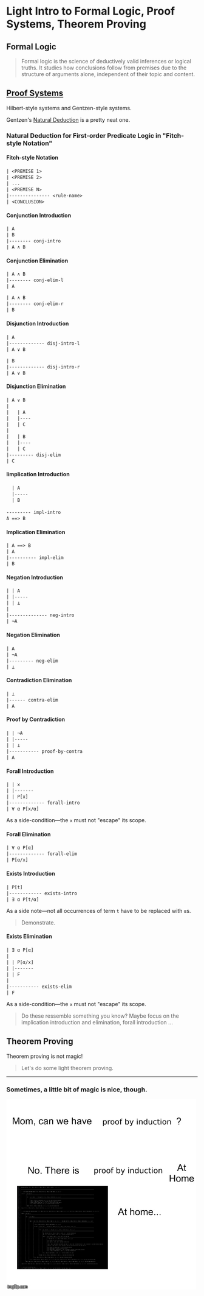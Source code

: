# Light Intro to Formal Logic, Proof Systems, Theorem Proving

## Formal Logic

> Formal logic is the science of deductively valid inferences or logical truths. It studies how conclusions follow from premises due to the structure of arguments alone, independent of their topic and content.

## [Proof Systems](https://en.wikipedia.org/wiki/Proof_calculus)

Hilbert-style systems and Gentzen-style systems.

Gentzen's [Natural Deduction](https://en.wikipedia.org/wiki/Natural_deduction) is a pretty neat one.


### Natural Deduction for First-order Predicate Logic in "Fitch-style Notation"


#### Fitch-style Notation
```
| <PREMISE 1>
| <PREMISE 2>
| ...
| <PREMISE N>
|--------------- <rule-name>
| <CONCLUSION>
```




#### Conjunction Introduction
```
| A
| B
|-------- conj-intro
| A ∧ B
```


#### Conjunction Elimination

```
| A ∧ B
|-------- conj-elim-l
| A
```

```
| A ∧ B
|-------- conj-elim-r
| B
```


#### Disjunction Introduction
```
| A
|------------- disj-intro-l
| A ∨ B
```

```
| B
|------------- disj-intro-r
| A ∨ B
```


#### Disjunction Elimination
```
| A ∨ B
| 
|   | A
|   |----
|   | C
| 
|   | B
|   |----
|   | C
|--------- disj-elim
| C
```


#### Iimplication Introduction
```
  | A
  |-----
  | B

--------- impl-intro
A ==> B
```


#### Implication Elimination
```
| A ==> B
| A
|---------- impl-elim
| B
```


#### Negation Introduction
```
| | A
| |-----
| | ⊥
|
|-------------- neg-intro
| ¬A
```


#### Negation Elimination
```
| A
| ¬A
|--------- neg-elim
| ⊥
```

#### Contradiction Elimination
```
| ⊥
|------ contra-elim
| A
```

#### Proof by Contradiction
```
| | ¬A
| |-----
| | ⊥
|----------- proof-by-contra
| A
```


#### Forall Introduction
```
| | x
| |-------
| | P[x]
|------------- forall-intro
| ∀ α P[x/α]
```
As a side-condition—the `x` must not "escape" its scope.


#### Forall Elimination
```
| ∀ α P[α]
|------------- forall-elim
| P[α/x]
```


#### Exists Introduction
```
| P[t]
|------------ exists-intro
| ∃ α P[t/α]
```
As a side note—not all occurrences of term `t` have to be replaced with `α`s.

> Demonstrate.


#### Exists Elimination
```
| ∃ α P[α]
|
| | P[α/x]
| |-------
| | F
|
|----------- exists-elim
| F
```

As a side-condition—the `x` must not "escape" its scope.


> Do these ressemble something you know? Maybe focus on the implication introduction and elimination, forall introduction ...

## Theorem Proving

Theorem proving is not magic!

> Let's do some light theorem proving.


______

### Sometimes, a little bit of magic is nice, though.


![](can-we-have-induction.png)
